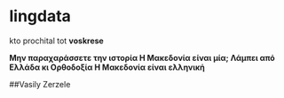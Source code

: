 # lingdata
kto prochital tot **voskrese**


 
**Μην παραχαράσσετε την ιστορία
Η Μακεδονία είναι μία;
Λάμπει από Ελλάδα κι Ορθοδοξία
Η Μακεδονία είναι ελληνική**
 



##Vasily Zerzele
